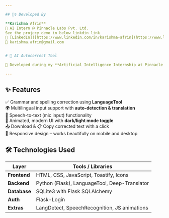 ```yaml
---

## 🙋‍♀️ Developed By

**Karishma Afrin**  
💼 AI Intern @ Pinnacle Labs Pvt. Ltd.  
See the projecy demo in below linkdin link
🔗 [LinkedIn]([https://www.linkedin.com/in/karishma-afrin](https://www.linkedin.com/posts/karishma-afrin-330333289_pinnaclelabs-internship2025-ai-activity-7346869774963875840-qHlj?utm_source=share&utm_medium=member_desktop&rcm=ACoAAEX-fRQBGZUgIkjHQPfbNrnLqWujAMIYmPc))
📧 karishma.afrin@gmail.com 


# 🧠 AI Autocorrect Tool

🚀 Developed during my **Artificial Intelligence Internship at Pinnacle Labs Pvt. Ltd.**, the AI Autocorrect Tool is a smart web application that corrects grammar, spelling, and fluency errors using advanced NLP techniques. It supports multilingual input, real-time speech-to-text, user authentication, and a responsive, animated user interface.

---
```


## ✨ Features

✅ Grammar and spelling correction using **LanguageTool**  
🌍 Multilingual input support with **auto-detection & translation**  
🎤 Speech-to-text (mic input) functionality  
🎨 Animated, modern UI with **dark/light mode toggle**   
📤 Download & 📋 Copy corrected text with a click  
📱 Responsive design – works beautifully on mobile and desktop

## 🛠️ Technologies Used

| Layer       | Tools / Libraries                        |
|-------------|-------------------------------------------|
| **Frontend**| HTML, CSS, JavaScript, Toastify, Icons    |
| **Backend** | Python (Flask), LanguageTool, Deep-Translator |
| **Database**| SQLite3 with Flask SQLAlchemy             |
| **Auth**    | Flask-Login                               |
| **Extras**  | LangDetect, SpeechRecognition, JS animations |
